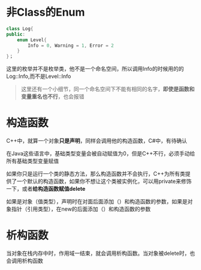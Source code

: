 # 非Class的Enum

``` C++
class Log{
public:
    enum Level{
        Info = 0, Warning = 1, Error = 2
    }
}； 
```
这里的枚举并不是枚举类，他不是一个命名空间，所以调用Info的时候用的的Log::Info,而不是Level::Info

> 这里还有一个小细节，同一个命名空间下不能有相同的名字，**即使是函数和变量重名也不行**，也会报错

# 构造函数
C++中，就算一个对象**只是声明**，同样会调用他的构造函数，C#中，有待确认

在Java这些语言中，基础类型变量会被自动赋值为0，但是C++不行，必须手动给所有基础类型变量赋值

如果你只是运行一个类的静态方法，那么构造函数并不会执行，C++为所有类提供了一个默认的构造函数，如果你不想让这个类被实例化，可以用private来修饰一下，或者**给构造函数赋值delete**

如果是对象（值类型），声明时在对面后面添加（）和构造函数的参数，如果是对象指针（引用类型），在new的后面添加（）和构造函数的参数

# 析构函数
当对象在栈内存中时，作用域一结束，就会调用析构函数。当对象被delete时，也会调用析构函数